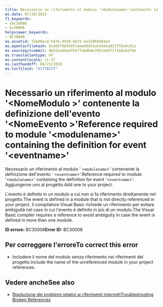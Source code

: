```yaml
---
title: Necessario un riferimento al modulo '<modulename>'contenente la definizione dell'evento'<eventname>'
ms.date: 07/20/2015
f1_keywords:
- vbc30006
- bc30006
helpviewer_keywords:
- BC30006
ms.assetid: 7ab80acd-b47b-4920-bb15-6a3206b984e4
ms.openlocfilehash: 9cdd5f0b950fcbee0dd53a54564a031f55a9c91e
ms.sourcegitcommit: 9b552addadfb57fab0b9e7852ed4f1f1b8a42f8e
ms.translationtype: HT
ms.contentlocale: it-IT
ms.lasthandoff: 04/23/2019
ms.locfileid: "61778157"
---
```

# <a name="reference-required-to-module-modulename-containing-the-definition-for-event-eventname"></a><span data-ttu-id="1c4cc-102">Necessario un riferimento al modulo '\<NomeModulo >' contenente la definizione dell'evento '\<NomeEvento >'</span><span class="sxs-lookup"><span data-stu-id="1c4cc-102">Reference required to module '\<modulename>' containing the definition for event '\<eventname>'</span></span>
<span data-ttu-id="1c4cc-103">Necessario un riferimento al modulo ' <`modulename`>' contenente la definizione dell'evento ' <`eventname`>'.</span><span class="sxs-lookup"><span data-stu-id="1c4cc-103">Reference required to module '<`modulename`>' containing the definition for event '<`eventname`>'.</span></span> <span data-ttu-id="1c4cc-104">Aggiungerne uno al progetto.</span><span class="sxs-lookup"><span data-stu-id="1c4cc-104">Add one to your project.</span></span>  
  
 <span data-ttu-id="1c4cc-105">L'evento è definito in un modulo a cui non si fa riferimento direttamente nel progetto.</span><span class="sxs-lookup"><span data-stu-id="1c4cc-105">The event is defined in a module that is not directly referenced in your project.</span></span> <span data-ttu-id="1c4cc-106">Il compilatore Visual Basic richiede un riferimento per evitare ambiguità nel caso in cui l'evento è definito in più di un modulo.</span><span class="sxs-lookup"><span data-stu-id="1c4cc-106">The Visual Basic compiler requires a reference to avoid ambiguity in case the event is defined in more than one module.</span></span>  
  
 <span data-ttu-id="1c4cc-107">**ID errore:** BC30006</span><span class="sxs-lookup"><span data-stu-id="1c4cc-107">**Error ID:** BC30006</span></span>  
  
## <a name="to-correct-this-error"></a><span data-ttu-id="1c4cc-108">Per correggere l'errore</span><span class="sxs-lookup"><span data-stu-id="1c4cc-108">To correct this error</span></span>  
  
- <span data-ttu-id="1c4cc-109">Includere il nome del modulo senza riferimento nei riferimenti del progetto.</span><span class="sxs-lookup"><span data-stu-id="1c4cc-109">Include the name of the unreferenced module in your project references.</span></span>  
  
## <a name="see-also"></a><span data-ttu-id="1c4cc-110">Vedere anche</span><span class="sxs-lookup"><span data-stu-id="1c4cc-110">See also</span></span>

- [<span data-ttu-id="1c4cc-111">Risoluzione dei problemi relativi ai riferimenti interrotti</span><span class="sxs-lookup"><span data-stu-id="1c4cc-111">Troubleshooting Broken References</span></span>](/visualstudio/ide/troubleshooting-broken-references)
